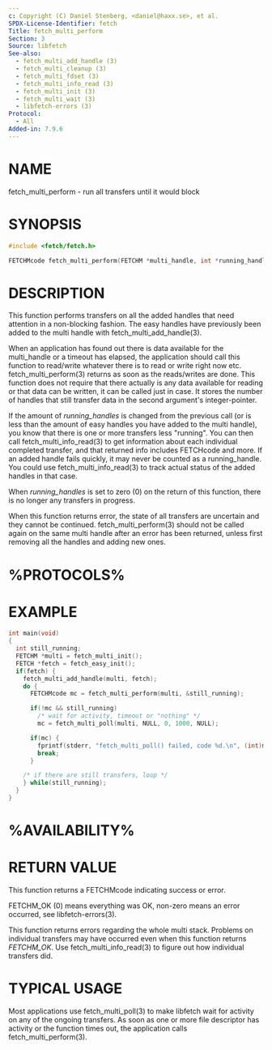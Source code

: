 ```yaml
---
c: Copyright (C) Daniel Stenberg, <daniel@haxx.se>, et al.
SPDX-License-Identifier: fetch
Title: fetch_multi_perform
Section: 3
Source: libfetch
See-also:
  - fetch_multi_add_handle (3)
  - fetch_multi_cleanup (3)
  - fetch_multi_fdset (3)
  - fetch_multi_info_read (3)
  - fetch_multi_init (3)
  - fetch_multi_wait (3)
  - libfetch-errors (3)
Protocol:
  - All
Added-in: 7.9.6
---
```


# NAME

fetch_multi_perform - run all transfers until it would block

# SYNOPSIS

~~~c
#include <fetch/fetch.h>

FETCHMcode fetch_multi_perform(FETCHM *multi_handle, int *running_handles);
~~~

# DESCRIPTION

This function performs transfers on all the added handles that need attention
in a non-blocking fashion. The easy handles have previously been added to the
multi handle with fetch_multi_add_handle(3).

When an application has found out there is data available for the multi_handle
or a timeout has elapsed, the application should call this function to
read/write whatever there is to read or write right now etc.
fetch_multi_perform(3) returns as soon as the reads/writes are done. This
function does not require that there actually is any data available for
reading or that data can be written, it can be called just in case. It stores
the number of handles that still transfer data in the second argument's
integer-pointer.

If the amount of *running_handles* is changed from the previous call (or
is less than the amount of easy handles you have added to the multi handle),
you know that there is one or more transfers less "running". You can then call
fetch_multi_info_read(3) to get information about each individual
completed transfer, and that returned info includes FETCHcode and more. If an
added handle fails quickly, it may never be counted as a running_handle. You
could use fetch_multi_info_read(3) to track actual status of the added
handles in that case.

When *running_handles* is set to zero (0) on the return of this function,
there is no longer any transfers in progress.

When this function returns error, the state of all transfers are uncertain and
they cannot be continued. fetch_multi_perform(3) should not be called
again on the same multi handle after an error has been returned, unless first
removing all the handles and adding new ones.

# %PROTOCOLS%

# EXAMPLE

~~~c
int main(void)
{
  int still_running;
  FETCHM *multi = fetch_multi_init();
  FETCH *fetch = fetch_easy_init();
  if(fetch) {
    fetch_multi_add_handle(multi, fetch);
    do {
      FETCHMcode mc = fetch_multi_perform(multi, &still_running);

      if(!mc && still_running)
        /* wait for activity, timeout or "nothing" */
        mc = fetch_multi_poll(multi, NULL, 0, 1000, NULL);

      if(mc) {
        fprintf(stderr, "fetch_multi_poll() failed, code %d.\n", (int)mc);
        break;
      }

    /* if there are still transfers, loop */
    } while(still_running);
  }
}
~~~

# %AVAILABILITY%

# RETURN VALUE

This function returns a FETCHMcode indicating success or error.

FETCHM_OK (0) means everything was OK, non-zero means an error occurred, see
libfetch-errors(3).

This function returns errors regarding the whole multi stack. Problems on
individual transfers may have occurred even when this function returns
*FETCHM_OK*. Use fetch_multi_info_read(3) to figure out how individual transfers
did.

# TYPICAL USAGE

Most applications use fetch_multi_poll(3) to make libfetch wait for
activity on any of the ongoing transfers. As soon as one or more file
descriptor has activity or the function times out, the application calls
fetch_multi_perform(3).
